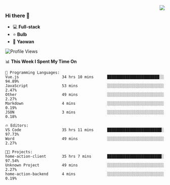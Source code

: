 <img  align="right" src="https://github-readme-stats.vercel.app/api?username=LolipopJ&show_icons=true&count_private=true&hide_title=true&include_all_commits=true&theme=vue">

### Hi there 👋

- :computer: **Full-stack**
- :star: **Bulb**
- :pill: **Yaowan**

<!--START_SECTION:waka-->
![Profile Views](http://img.shields.io/badge/Profile%20Views-0-blue)

📊 **This Week I Spent My Time On** 

```text
💬 Programming Languages: 
Vue.js                   34 hrs 10 mins      ███████████████████████░░   94.89% 
JavaScript               53 mins             ░░░░░░░░░░░░░░░░░░░░░░░░░   2.47% 
Other                    49 mins             ░░░░░░░░░░░░░░░░░░░░░░░░░   2.27% 
Markdown                 4 mins              ░░░░░░░░░░░░░░░░░░░░░░░░░   0.19% 
JSON                     3 mins              ░░░░░░░░░░░░░░░░░░░░░░░░░   0.18%

🔥 Editors: 
VS Code                  35 hrs 11 mins      ████████████████████████░   97.73% 
Word                     49 mins             ░░░░░░░░░░░░░░░░░░░░░░░░░   2.27%

🐱‍💻 Projects: 
home-action-client       35 hrs 7 mins       ████████████████████████░   97.54% 
Unknown Project          49 mins             ░░░░░░░░░░░░░░░░░░░░░░░░░   2.27% 
home-action-backend      4 mins              ░░░░░░░░░░░░░░░░░░░░░░░░░   0.19%

```


<!--END_SECTION:waka-->
